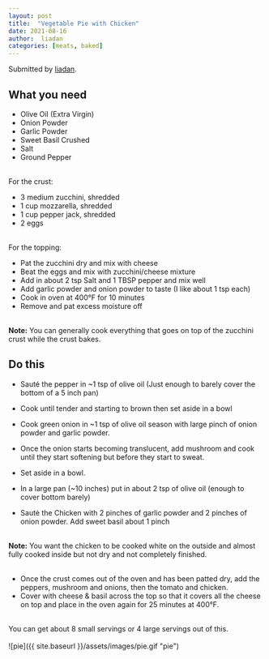 ```yaml
---
layout: post
title:  "Vegetable Pie with Chicken"
date: 2021-08-16
author:  liadan
categories: [meats, baked]
---
```

Submitted by [liadan](https://liadan.wordpress.com/2010/12/21/vegitable-pie-with-chicken/).

## What you need
* Olive Oil (Extra Virgin)
* Onion Powder
* Garlic Powder
* Sweet Basil Crushed
* Salt
* Ground Pepper<br/><br/>

For the crust:
* 3 medium zucchini, shredded
* 1 cup mozzarella, shredded
* 1 cup pepper jack, shredded
* 2 eggs<br/><br/>

For the topping:
* Pat the zucchini dry and mix with cheese
* Beat the eggs and mix with zucchini/cheese mixture
* Add in about 2 tsp Salt and 1 TBSP pepper and mix well
* Add garlic powder and onion powder to taste (I like about 1 tsp each)
* Cook in oven at 400°F for 10 minutes
* Remove and pat excess moisture off
<br/><br/>

**Note:** You can generally cook everything that goes on top of the zucchini crust while the crust bakes.

## Do this
* Sauté the pepper in ~1 tsp of olive oil (Just enough to barely cover the bottom of a 5 inch pan)
* Cook until tender and starting to brown then set aside in a bowl
* Cook green onion in ~1 tsp of olive oil season with large pinch of onion powder and garlic powder.
* Once the onion starts becoming translucent, add mushroom and cook until they start softening but before they start to sweat.
* Set aside in a bowl.

* In a large pan (~10 inches) put in about 2 tsp of olive oil (enough to cover bottom barely)
* Sautė the Chicken with 2 pinches of garlic powder and 2 pinches of onion powder. Add sweet basil about 1 pinch<br/><br/>

**Note:** You want the chicken to be cooked white on the outside and almost fully cooked inside but not dry and not completely finished.<br/><br/>

* Once the crust comes out of the oven and has been patted dry, add the peppers, mushroom and onions, then the tomato and chicken.
* Cover with cheese & basil across the top so that it covers all the cheese on top and place in the oven again for 25 minutes at 400°F.<br/><br/>

You can get about 8 small servings or 4 large servings out of this.
<br/>
<br/>
![pie]({{ site.baseurl }}/assets/images/pie.gif "pie")
